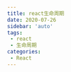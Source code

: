 ```yaml
---
title: react生命周期
date: 2020-07-26
sidebar: 'auto'
tags:
 - react
 - 生命周期
categories: 
 - React
---
```

